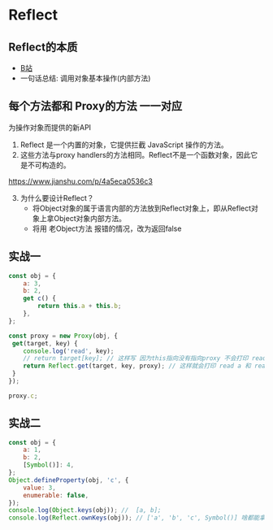 # Reflect
## Reflect的本质
- [B站](https://www.bilibili.com/video/BV13p42197sv)
- 一句话总结: 调用对象基本操作(内部方法)
## 每个方法都和 Proxy的方法 一一对应
为操作对象而提供的新API

1. Reflect 是一个内置的对象，它提供拦截 JavaScript 操作的方法。
2. 这些方法与proxy handlers的方法相同。Reflect不是一个函数对象，因此它是不可构造的。

https://www.jianshu.com/p/4a5eca0536c3

3. 为什么要设计Reflect？
    - 将Object对象的属于语言内部的方法放到Reflect对象上，即从Reflect对象上拿Object对象内部方法。
    - 将用 老Object方法 报错的情况，改为返回false

## 实战一
```javascript
const obj = {
	a: 3,
	b: 2,
	get c() {
		return this.a + this.b;
	},
};

const proxy = new Proxy(obj, {
 get(target, key) {
 	console.log('read', key);
 	// return target[key]; // 这样写 因为this指向没有指向proxy 不会打印 read a 和 read b;
 	return Reflect.get(target, key, proxy); // 这样就会打印 read a 和 read b; 了
 }
});

proxy.c;
```
## 实战二
```javascript
const obj = {
	a: 1,
	b: 2,
	[Symbol()]: 4,
};
Object.defineProperty(obj, 'c', {
	value: 3,
	enumerable: false,
});
console.log(Object.keys(obj)); //  [a, b];
console.log(Reflect.ownKeys(obj)); // ['a', 'b', 'c', Symbol()] 啥都能拿到
```
